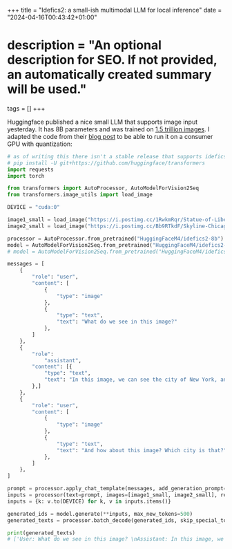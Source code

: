 +++
title = "Idefics2: a small-ish multimodal LLM for local inference"
date = "2024-04-16T00:43:42+01:00"

# description = "An optional description for SEO. If not provided, an automatically created summary will be used."

tags = []
+++

Huggingface published a nice small LLM that supports image input yesterday. It has 8B parameters and was trained on [1.5 trillion images](https://twitter.com/HugoLaurencon/status/1779937394499744092). I adapted the code from their [blog post](https://huggingface.co/blog/idefics2) to be able to run it on a consumer GPU with quantization:

```python
# as of writing this there isn't a stable release that supports idefics2 so you need to install from the github repo:
# pip install -U git+https://github.com/huggingface/transformers
import requests
import torch

from transformers import AutoProcessor, AutoModelForVision2Seq
from transformers.image_utils import load_image

DEVICE = "cuda:0"

image1_small = load_image("https://i.postimg.cc/1RwkmRqr/Statue-of-Liberty-Island-New-York-Bay.jpg")
image2_small = load_image("https://i.postimg.cc/Bb9RTkdF/Skyline-Chicago.jpg")

processor = AutoProcessor.from_pretrained("HuggingFaceM4/idefics2-8b")
model = AutoModelForVision2Seq.from_pretrained("HuggingFaceM4/idefics2-8b", device_map="auto", load_in_8bit=True) # this takes ~17GB of VRAM with the supplied example image files
# model = AutoModelForVision2Seq.from_pretrained("HuggingFaceM4/idefics2-8b", device_map="auto", load_in_4bit=True) # this takes ~10GB of VRAM with the supplied example image files

messages = [
    {
        "role": "user",
        "content": [
            {
                "type": "image"
            },
            {
                "type": "text",
                "text": "What do we see in this image?"
            },
        ]
    },
    {
        "role":
            "assistant",
        "content": [{
            "type": "text",
            "text": "In this image, we can see the city of New York, and more specifically the Statue of Liberty."
        },]
    },
    {
        "role": "user",
        "content": [
            {
                "type": "image"
            },
            {
                "type": "text",
                "text": "And how about this image? Which city is that?"
            },
        ]
    },
]

prompt = processor.apply_chat_template(messages, add_generation_prompt=True)
inputs = processor(text=prompt, images=[image1_small, image2_small], return_tensors="pt")
inputs = {k: v.to(DEVICE) for k, v in inputs.items()}

generated_ids = model.generate(**inputs, max_new_tokens=500)
generated_texts = processor.batch_decode(generated_ids, skip_special_tokens=True)

print(generated_texts)
# ['User: What do we see in this image? \nAssistant: In this image, we can see the city of New York, and more specifically the Statue of Liberty. \nUser: And how about this image? Which city is that \nAssistant: That is the Chicago skyline.']
```
